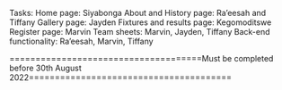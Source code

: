 Tasks:
Home page: Siyabonga
About and History page: Ra’eesah and Tiffany
Gallery page: Jayden
Fixtures and results page: Kegomoditswe
Register page: Marvin
Team sheets: Marvin, Jayden, Tiffany
Back-end functionality: Ra’eesah, Marvin, Tiffany


=====================================Must be completed before 30th August 2022=======================================
